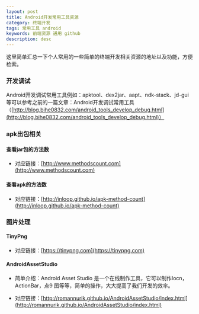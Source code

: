 ```yaml
---
layout: post
title: Android开发常用工具资源
category: 终端开发
tags: 常用工具 android
keywords: 前端资源 通用 github
description: desc
---
```


这里简单汇总一下个人常用的一些简单的终端开发相关资源的地址以及功能，方便检索。

### 开发调试

Android开发调试常用工具例如：apktool、dex2jar、aapt、ndk-stack、jd-gui等可以参考之前的一篇文章：Android开发调试常用工具（[http://blog.bihe0832.com/android_tools_develop_debug.html](http://blog.bihe0832.com/android_tools_develop_debug.html)）

### apk出包相关

#### 查看jar包的方法数 

-  对应链接：[http://www.methodscount.com](http://www.methodscount.com)

#### 查看apk的方法数

-  对应链接：[http://inloop.github.io/apk-method-count](http://inloop.github.io/apk-method-count)

### 图片处理

#### TinyPng

-  对应链接：[https://tinypng.com](https://tinypng.com)

#### AndroidAssetStudio

-  简单介绍：Android Asset Studio 是一个在线制作工具，它可以制作Iocn，ActionBar，点9 图等等，简单的操作，大大提高了我们开发的效率。

-  对应链接：[http://romannurik.github.io/AndroidAssetStudio/index.html](http://romannurik.github.io/AndroidAssetStudio/index.html)